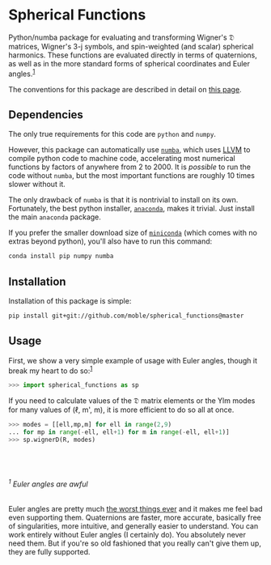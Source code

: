 # Spherical Functions

Python/numba package for evaluating and transforming Wigner's 𝔇
matrices, Wigner's 3-j symbols, and spin-weighted (and scalar)
spherical harmonics.  These functions are evaluated directly in terms
of quaternions, as well as in the more standard forms of spherical
coordinates and Euler angles.<sup>[1](#1-euler-angles-are-awful)</sup>

The conventions for this package are described in detail on
[this page](http://moble.github.io/spherical_functions/).

## Dependencies

The only true requirements for this code are `python` and `numpy`.

However, this package can automatically use
[`numba`](http://numba.pydata.org/), which uses
[LLVM](http://llvm.org/) to compile python code to machine code,
accelerating most numerical functions by factors of anywhere from 2
to 2000.  It is *possible* to run the code without `numba`, but the
most important functions are roughly 10 times slower without it.

The only drawback of `numba` is that it is nontrivial to install on
its own.  Fortunately, the best python installer,
[`anaconda`](http://continuum.io/downloads), makes it trivial.  Just
install the main `anaconda` package.

If you prefer the smaller download size of
[`miniconda`](http://conda.pydata.org/miniconda.html) (which comes
with no extras beyond python), you'll also have to run this command:

```sh
conda install pip numpy numba
```


## Installation

Installation of this package is simple:

```sh
pip install git+git://github.com/moble/spherical_functions@master
```


## Usage

First, we show a very simple example of usage with Euler angles,
though it break my heart to do
so:<sup>[1](#euler-angles-are-awful)</sup>

```python
>>> import spherical_functions as sp
```

If you need to calculate values of the 𝔇 matrix elements or the Ylm
modes for many values of (ℓ, m', m), it is more efficient to do so all
at once.

```python
>>> modes = [[ell,mp,m] for ell in range(2,9)
... for mp in range(-ell, ell+1) for m in range(-ell, ell+1)]
>>> sp.wignerD(R, modes)
```

<br/><br/>
###### <sup>1</sup> Euler angles are awful

Euler angles are pretty much
[the worst things ever](http://moble.github.io/spherical_functions/#1-euler-angles)
and it makes me feel bad even supporting them.  Quaternions are
faster, more accurate, basically free of singularities, more
intuitive, and generally easier to understand.  You can work entirely
without Euler angles (I certainly do).  You absolutely never need
them.  But if you're so old fashioned that you really can't give them
up, they are fully supported.
